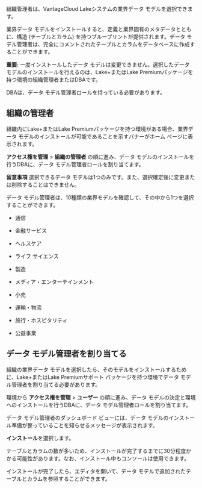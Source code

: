 組織管理者は、VantageCloud Lakeシステムの業界データ モデルを選択できます。

業界データ モデルをインストールすると、定義と業界固有のメタデータとともに、構造 (テーブルとカラム) を持つブループリントが提供されます。データ モデル管理者は、完全にコメントされたテーブルとカラムをデータベースに作成することができます。

**重要:** 一度インストールしたデータ モデルは変更できません。選択したデータ モデルのインストールを行えるのは、Lake+またはLake Premiumパッケージを持つ環境の組織管理者またはDBAです。

DBAは、データ モデル管理者ロールを持っている必要があります。

組織の管理者
------------

組織内にLake+またはLake Premiumパッケージを持つ環境がある場合、業界データ モデルのインストールが可能であることを示すバナーがホーム ページに表示されます。

**アクセス権を管理** \> **組織の管理者** の順に進み、データ モデルのインストールを行うDBAに、データ モデル管理者ロールを割り当てます。

**留意事項** 選択できるデータ モデルは1つのみです。また、選択確定後に変更または削除することはできません。

データ モデル管理者は、10種類の業界モデルを確認して、その中から1つを選択することができます。

-   通信

-   金融サービス

-   ヘルスケア

-   ライフ サイエンス

-   製造

-   メディア・エンターテインメント

-   小売

-   運輸・物流

-   旅行・ホスピタリティ

-   公益事業

データ モデル管理者を割り当てる
-------------------------------

組織の業界データ モデルを選択したら、そのモデルをインストールするために、Lake+またはLake Premiumサポート パッケージを持つ環境でデータ モデル管理者を割り当てる必要があります。

環境から **アクセス権を管理** \> **ユーザー** の順に進み、データ モデルの決定と環境へのインストールを行うDBAに、データ モデル管理者ロールを割り当てます。

データ モデル管理者のダッシュボード ビューには、データ モデルのインストール準備が整っていることを知らせるメッセージが表示されます。

**インストール**を選択します。

テーブルとカラムの数が多いため、インストールが完了するまでに30分程度かかる可能性があります。なお、インストール中もコンソールは使用できます。

インストールが完了したら、エディタを開いて、データ モデルで追加されたテーブルとカラムを参照することができます。
